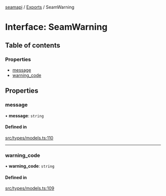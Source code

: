 [seamapi](../README.md) / [Exports](../modules.md) / SeamWarning

# Interface: SeamWarning

## Table of contents

### Properties

- [message](SeamWarning.md#message)
- [warning\_code](SeamWarning.md#warning_code)

## Properties

### message

• **message**: `string`

#### Defined in

[src/types/models.ts:110](https://github.com/seamapi/javascript/blob/main/src/types/models.ts#L110)

___

### warning\_code

• **warning\_code**: `string`

#### Defined in

[src/types/models.ts:109](https://github.com/seamapi/javascript/blob/main/src/types/models.ts#L109)
